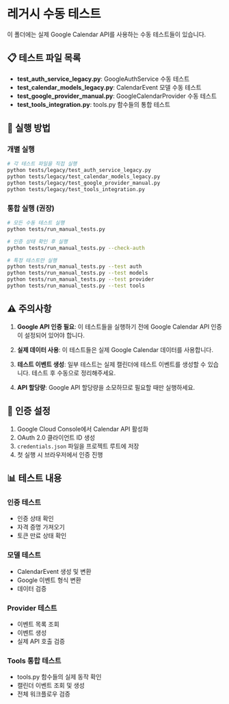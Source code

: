 # 레거시 수동 테스트

이 폴더에는 실제 Google Calendar API를 사용하는 수동 테스트들이 있습니다.

## 📋 테스트 파일 목록

- **test_auth_service_legacy.py**: GoogleAuthService 수동 테스트
- **test_calendar_models_legacy.py**: CalendarEvent 모델 수동 테스트  
- **test_google_provider_manual.py**: GoogleCalendarProvider 수동 테스트
- **test_tools_integration.py**: tools.py 함수들의 통합 테스트

## 🚀 실행 방법

### 개별 실행
```bash
# 각 테스트 파일을 직접 실행
python tests/legacy/test_auth_service_legacy.py
python tests/legacy/test_calendar_models_legacy.py
python tests/legacy/test_google_provider_manual.py
python tests/legacy/test_tools_integration.py
```

### 통합 실행 (권장)
```bash
# 모든 수동 테스트 실행
python tests/run_manual_tests.py

# 인증 상태 확인 후 실행
python tests/run_manual_tests.py --check-auth

# 특정 테스트만 실행
python tests/run_manual_tests.py --test auth
python tests/run_manual_tests.py --test models
python tests/run_manual_tests.py --test provider
python tests/run_manual_tests.py --test tools
```

## ⚠️ 주의사항

1. **Google API 인증 필요**: 이 테스트들을 실행하기 전에 Google Calendar API 인증이 설정되어 있어야 합니다.

2. **실제 데이터 사용**: 이 테스트들은 실제 Google Calendar 데이터를 사용합니다.

3. **테스트 이벤트 생성**: 일부 테스트는 실제 캘린더에 테스트 이벤트를 생성할 수 있습니다. 테스트 후 수동으로 정리해주세요.

4. **API 할당량**: Google API 할당량을 소모하므로 필요할 때만 실행하세요.

## 🔧 인증 설정

1. Google Cloud Console에서 Calendar API 활성화
2. OAuth 2.0 클라이언트 ID 생성
3. `credentials.json` 파일을 프로젝트 루트에 저장
4. 첫 실행 시 브라우저에서 인증 진행

## 📊 테스트 내용

### 인증 테스트
- 인증 상태 확인
- 자격 증명 가져오기
- 토큰 만료 상태 확인

### 모델 테스트
- CalendarEvent 생성 및 변환
- Google 이벤트 형식 변환
- 데이터 검증

### Provider 테스트
- 이벤트 목록 조회
- 이벤트 생성
- 실제 API 호출 검증

### Tools 통합 테스트
- tools.py 함수들의 실제 동작 확인
- 캘린더 이벤트 조회 및 생성
- 전체 워크플로우 검증